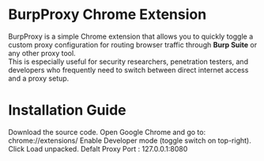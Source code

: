 # BurpProxy Chrome Extension

BurpProxy is a simple Chrome extension that allows you to quickly toggle a custom proxy configuration for routing browser traffic through **Burp Suite** or any other proxy tool.  
This is especially useful for security researchers, penetration testers, and developers who frequently need to switch between direct internet access and a proxy setup.

# Installation Guide

Download the source code.
Open Google Chrome and go to:  chrome://extensions/
Enable Developer mode (toggle switch on top-right).
Click Load unpacked.
Defalt Proxy Port :  127.0.0.1:8080
